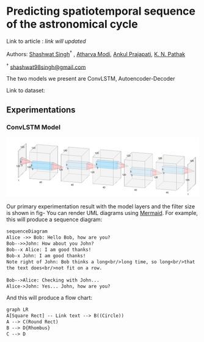 # Predicting spatiotemporal sequence of the astronomical cycle 

Link to article : *link will updated*

Authors: [Shashwat Singh](https://github.com/SSingh087/)<sup>†</sup> , [Atharva Modi](https://github.com/AntiNeutrino03), [Ankul Prajapati](https://www.researchgate.net/profile/Ankul_Prajapati), [K. N. Pathak](https://www.researchgate.net/profile/Kamlesh_Pathak)

<sup>†</sup> shashwat98singh@gmail.com 

The two models we present are ConvLSTM, Autoencoder-Decoder

Link to dataset:

## Experimentations

### ConvLSTM Model

![img](https://github.com/SSingh087/seq-pred/blob/main/model.png)
 
Our primary experimentation result with the model layers and the filter size is shown in fig-
You can render UML diagrams using [Mermaid](https://mermaidjs.github.io/). For example, this will produce a sequence diagram:       
```mermaid
sequenceDiagram
Alice ->> Bob: Hello Bob, how are you?
Bob-->>John: How about you John?
Bob--x Alice: I am good thanks!
Bob-x John: I am good thanks!
Note right of John: Bob thinks a long<br/>long time, so long<br/>that the text does<br/>not fit on a row.

Bob-->Alice: Checking with John...
Alice->John: Yes... John, how are you?
```

And this will produce a flow chart:

```mermaid
graph LR
A[Square Rect] -- Link text --> B((Circle))
A --> C(Round Rect)
B --> D{Rhombus}
C --> D
```
